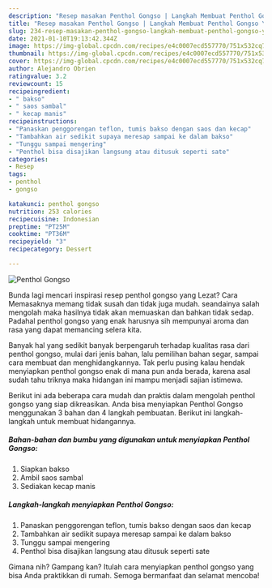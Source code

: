 ```yaml
---
description: "Resep masakan Penthol Gongso | Langkah Membuat Penthol Gongso Yang Menggugah Selera"
title: "Resep masakan Penthol Gongso | Langkah Membuat Penthol Gongso Yang Menggugah Selera"
slug: 234-resep-masakan-penthol-gongso-langkah-membuat-penthol-gongso-yang-menggugah-selera
date: 2021-01-10T19:13:42.344Z
image: https://img-global.cpcdn.com/recipes/e4c0007ecd557770/751x532cq70/penthol-gongso-foto-resep-utama.jpg
thumbnail: https://img-global.cpcdn.com/recipes/e4c0007ecd557770/751x532cq70/penthol-gongso-foto-resep-utama.jpg
cover: https://img-global.cpcdn.com/recipes/e4c0007ecd557770/751x532cq70/penthol-gongso-foto-resep-utama.jpg
author: Alejandro Obrien
ratingvalue: 3.2
reviewcount: 15
recipeingredient:
- " bakso"
- " saos sambal"
- " kecap manis"
recipeinstructions:
- "Panaskan penggorengan teflon, tumis bakso dengan saos dan kecap"
- "Tambahkan air sedikit supaya meresap sampai ke dalam bakso"
- "Tunggu sampai mengering"
- "Penthol bisa disajikan langsung atau ditusuk seperti sate"
categories:
- Resep
tags:
- penthol
- gongso

katakunci: penthol gongso 
nutrition: 253 calories
recipecuisine: Indonesian
preptime: "PT25M"
cooktime: "PT36M"
recipeyield: "3"
recipecategory: Dessert

---
```



![Penthol Gongso](https://img-global.cpcdn.com/recipes/e4c0007ecd557770/751x532cq70/penthol-gongso-foto-resep-utama.jpg)

Bunda lagi mencari inspirasi resep penthol gongso yang Lezat? Cara Memasaknya memang tidak susah dan tidak juga mudah. seandainya salah mengolah maka hasilnya tidak akan memuaskan dan bahkan tidak sedap. Padahal penthol gongso yang enak harusnya sih mempunyai aroma dan rasa yang dapat memancing selera kita.

Banyak hal yang sedikit banyak berpengaruh terhadap kualitas rasa dari penthol gongso, mulai dari jenis bahan, lalu pemilihan bahan segar, sampai cara membuat dan menghidangkannya. Tak perlu pusing kalau hendak menyiapkan penthol gongso enak di mana pun anda berada, karena asal sudah tahu triknya maka hidangan ini mampu menjadi sajian istimewa.




Berikut ini ada beberapa cara mudah dan praktis dalam mengolah penthol gongso yang siap dikreasikan. Anda bisa menyiapkan Penthol Gongso menggunakan 3 bahan dan 4 langkah pembuatan. Berikut ini langkah-langkah untuk membuat hidangannya.

<!--inarticleads1-->

##### Bahan-bahan dan bumbu yang digunakan untuk menyiapkan Penthol Gongso:

1. Siapkan  bakso
1. Ambil  saos sambal
1. Sediakan  kecap manis




<!--inarticleads2-->

##### Langkah-langkah menyiapkan Penthol Gongso:

1. Panaskan penggorengan teflon, tumis bakso dengan saos dan kecap
1. Tambahkan air sedikit supaya meresap sampai ke dalam bakso
1. Tunggu sampai mengering
1. Penthol bisa disajikan langsung atau ditusuk seperti sate




Gimana nih? Gampang kan? Itulah cara menyiapkan penthol gongso yang bisa Anda praktikkan di rumah. Semoga bermanfaat dan selamat mencoba!
